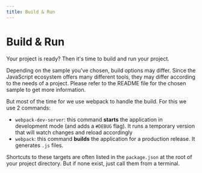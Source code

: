 ```yaml
---
title: Build & Run
---
```


# Build & Run

Your project is ready? Then it's time to build and run your project.

Depending on the sample you've chosen, build options may differ. Since the JavaScript ecosystem offers many different tools, they may differ according to the needs of a project. Please refer to the README file for the chosen sample to get more information.

But most of the time for we use webpack to handle the build. For this we use 2 commands:
- `webpack-dev-server`: this command **starts** the application in development mode (and adds a `#DEBUG` flag). It runs a temporary version that will watch changes and reload accordingly
- `webpack`: this command **builds** the application for a production release. It generates `.js` files.

Shortcuts to these targets are often listed in the `package.json` at the root of your project directory. But if none exist, just call them from a terminal.

